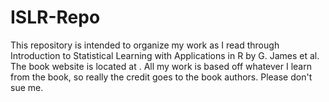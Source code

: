 # ISLR-Repo

This repository is intended to organize my work as I read through Introduction
to Statistical Learning with Applications in R by G. James et al. The book
website is located at [](www.statlearning.com). All my work is based off
whatever I learn from the book, so really the credit goes to the book authors.
Please don't sue me.
